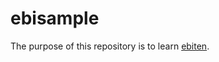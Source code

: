 # ebisample

The purpose of this repository is to learn [ebiten](https://github.com/hajimehoshi/ebiten).